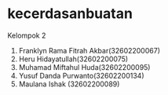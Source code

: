 ﻿# kecerdasanbuatan
Kelompok 2
1. Franklyn Rama Fitrah Akbar(32602200067)
2. Heru Hidayatullah(32602200075)
3. Muhamad Miftahul Huda(32602200095)
4. Yusuf Danda Purwanto(32602200134)
5. Maulana Ishak (32602200089)
